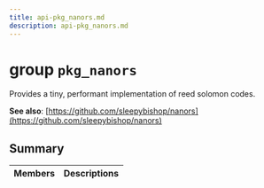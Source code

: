 ```yaml
---
title: api-pkg_nanors.md
description: api-pkg_nanors.md
---
```

# group `pkg_nanors` 

Provides a tiny, performant implementation of reed solomon codes.

**See also**: [https://github.com/sleepybishop/nanors](https://github.com/sleepybishop/nanors)

## Summary

 Members                        | Descriptions                                
--------------------------------|---------------------------------------------

